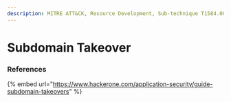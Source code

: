 ```yaml
---
description: MITRE ATT&CK, Resource Development, Sub-technique T1584.001
---
```


# Subdomain Takeover





### References

{% embed url="https://www.hackerone.com/application-security/guide-subdomain-takeovers" %}
